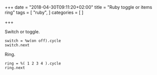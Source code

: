 +++
date = "2018-04-30T09:11:20+02:00"
title = "Ruby toggle or items ring"
tags = [
  "ruby",
]
categories = [
]

+++
<!--more-->

Switch or toggle.

    switch = %w(on off).cycle
    switch.next

Ring.

    ring = %( 1 2 3 4 ).cycle
    ring.next